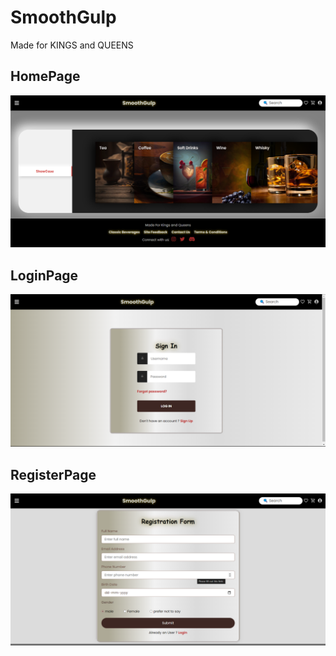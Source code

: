 # SmoothGulp
Made for KINGS and QUEENS

## HomePage
![HomePage Image](https://github.com/tarunmanoharann/Beverage/blob/main/cc2photos/HomePage.png)

## LoginPage
![LoginPage Image](https://github.com/tarunmanoharann/Beverage/blob/main/cc2photos/Login.png)

## RegisterPage
![RegisterPage Image](https://github.com/tarunmanoharann/Beverage/blob/main/cc2photos/Register.png)


